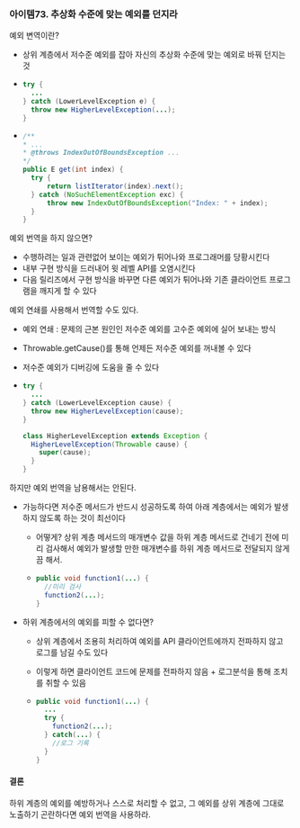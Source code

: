 ### 아이템73. 추상화 수준에 맞는 예외를 던지라

예외 변역이란?

- 상위 계층에서 저수준 예외를 잡아 자신의 추상화 수준에 맞는 예외로 바꿔 던지는것

- ```java
  try {
    ...
  } catch (LowerLevelException e) {
    throw new HigherLevelException(...);
  }
  ```

- ```java
  /**
  * ...
  * @throws IndexOutOfBoundsException ...
  */
  public E get(int index) {
  	try {
  		return listIterator(index).next();
  	} catch (NoSuchElementException exc) {
  		throw new IndexOutOfBoundsException("Index: " + index);
  	}
  }
  ```

예외 번역을 하지 않으면?

- 수행하려는 일과 관련없어 보이는 예외가 튀어나와 프로그래머를 당황시킨다
- 내부 구현 방식을 드러내어 윗 레벨 API를 오염시킨다
- 다음 릴리즈에서 구현 방식을 바꾸면 다른 예외가 튀어나와 기존 클라이언트 프로그램을 깨지게 할 수 있다

예외 연쇄를 사용해서 번역할 수도 있다.

- 예외 연쇄 : 문제의 근본 원인인 저수준 예외를 고수준 예외에 실어 보내는 방식

- Throwable.getCause()를 통해 언제든 저수준 예외를 꺼내볼 수 있다

- 저수준 예외가 디버깅에 도움을 줄 수 있다

- ```java
  try {
    ...
  } catch (LowerLevelException cause) {
    throw new HigherLevelException(cause);
  }
  ```

  ```java
  class HigherLevelException extends Exception {
    HigherLevelException(Throwable cause) {
      super(cause);
    }
  }
  ```

하지만 예외 번역을 남용해서는 안된다.

- 가능하다면 저수준 메서드가 반드시 성공하도록 하여 아래 계층에서는 예외가 발생하지 않도록 하는 것이 최선이다
  
  - 어떻게? 상위 계층 메서드의 매개변수 값을 하위 계층 메서드로 건네기 전에 미리 검사해서 예외가 발생할 만한 매개변수를 하위 계층 메서드로 전달되지 않게끔 해서.
  
  - ```java
    public void function1(...) {
      //미리 검사
      function2(...);
    }
    ```
- 하위 계층에서의 예외를 피할 수 없다면?
  - 상위 계층에서 조용히 처리하여 예외를 API 클라이언트에까지 전파하지 않고 로그를 남길 수도 있다
  
  - 이렇게 하면 클라이언트 코드에 문제를 전파하지 않음 + 로그분석을 통해 조치를 취할 수 있음
  
  - ```java
    public void function1(...) {
      ...
      try {
        function2(...);
      } catch(...) {
        //로그 기록
      }
    }
    ```

#### 결론

하위 계층의 예외를 예방하거나 스스로 처리할 수 없고, 그 예외를 상위 계층에 그대로 노출하기 곤란하다면 예외 번역을 사용하라.